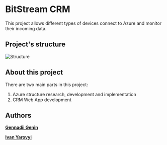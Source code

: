 # BitStream CRM
This project allows different types of devices connect to Azure and monitor their incoming data.

## Project's structure
![Structure](https://pp.userapi.com/c852136/v852136543/163da2/4Q2FHxgfn04.jpg)

## About this project
There are two main parts in this project:
1. Azure structure research, development and implementation
2. CRM Web App development

## Authors

**[Gennadii Genin](https://github.com/GienekGenin)**

**[Ivan Yarovyi](https://github.com/johnFarkasolo)**
